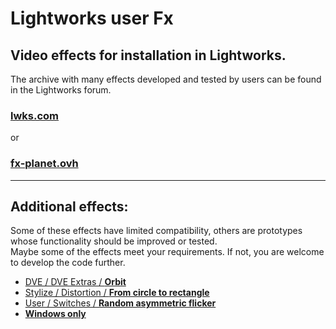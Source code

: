 
# Lightworks user Fx

## Video effects for installation in Lightworks.

The archive with many effects developed and tested by users can be found in the Lightworks forum.
### <a href="https://www.lwks.com/index.php?option=com_kunena&func=view&catid=7&id=188603&Itemid=81#ftop" TARGET="_blank">lwks.com</a>  
or
### <a href="https://fx-planet.ovh/" TARGET="_blank">fx-planet.ovh</a> 


----------------------------------------------------------------------------

## Additional effects:
Some of these effects have limited compatibility, others are prototypes whose functionality should be improved or tested.  
Maybe some of the effects meet your requirements.  If not, you are welcome to develop the code further.

- [DVE / DVE Extras / **Orbit**](DVE/DVE_Extras/Orbit/README.md)
- [Stylize / Distortion / **From circle to rectangle**](Stylize/Distortion/CircleToRectangle/README.md)
- [User / Switches / **Random asymmetric flicker**](User/Switches/RandomFlicker/README.md)
- [**Windows only**](Windows_only/README.md)

